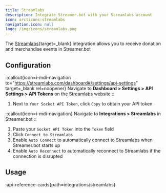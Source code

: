 ```yaml
---
title: Streamlabs
description: Integrate Streamer.bot with your Streamlabs account
icon: arcticons:streamlabs
navigation.icon: null
logo: /img/icons/streamlabs.png
---
```


The [Streamlabs](https://streamlabs.com){target=_blank} integration allows you to receive donation and merchandise events in Streamer.bot

## Configuration

::callout{icon=i-mdi-navigation to="https://streamlabs.com/dashboard#/settings/api-settings" target=_blank rel=noopener}
Navigate to **Dashboard > Settings > API Settings > API Tokens** on the [Streamlabs](https://streamlabs.com/dashboard#/settings/api-settings) website
::

1. Next to `Your Socket API Token`, click `Copy` to obtain your API token

::callout{icon=i-mdi-navigation}
Navigate to **Integrations > Streamlabs** in Streamer.bot
::

1. Paste your `Socket API Token` into the `Token` field
2. Click `Connect to Streamlabs`
2. Enable `Auto Connect` to automatically connect to Streamlabs when Streamer.bot starts up
3. Enable `Auto Reconnect` to automatically reconnect to Streamlabs if the connection is disrupted

## Usage
:api-reference-cards{path=integrations/streamlabs}